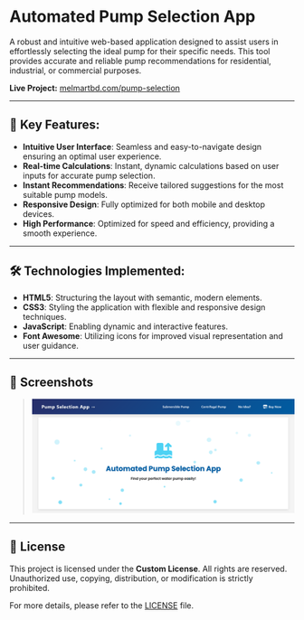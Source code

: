 # Automated Pump Selection App

A robust and intuitive web-based application designed to assist users in effortlessly selecting the ideal pump for their specific needs. This tool provides accurate and reliable pump recommendations for residential, industrial, or commercial purposes.

**Live Project:** [melmartbd.com/pump-selection](https://melmartbd.com/pump-selection)

---

## 🚀 Key Features:
- **Intuitive User Interface**: Seamless and easy-to-navigate design ensuring an optimal user experience.
- **Real-time Calculations**: Instant, dynamic calculations based on user inputs for accurate pump selection.
- **Instant Recommendations**: Receive tailored suggestions for the most suitable pump models.
- **Responsive Design**: Fully optimized for both mobile and desktop devices.
- **High Performance**: Optimized for speed and efficiency, providing a smooth experience.

---

## 🛠️ Technologies Implemented:
- **HTML5**: Structuring the layout with semantic, modern elements.
- **CSS3**: Styling the application with flexible and responsive design techniques.
- **JavaScript**: Enabling dynamic and interactive features.
- **Font Awesome**: Utilizing icons for improved visual representation and user guidance.

---

## 📸 Screenshots
> *![Smart Automated Pump Selection App](https://github.com/alimranakandaGit/pump-selection-tool/blob/main/screenshot.png)*

---

## 📝 License

This project is licensed under the **Custom License**. All rights are reserved. Unauthorized use, copying, distribution, or modification is strictly prohibited.

For more details, please refer to the [LICENSE](LICENSE) file.
